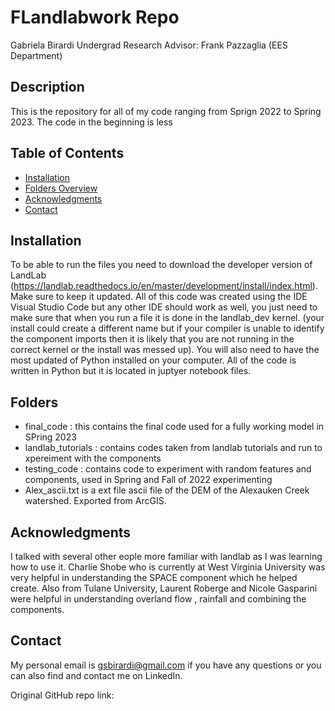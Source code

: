 # FLandlabwork Repo

Gabriela Birardi Undergrad Research
Advisor: Frank Pazzaglia (EES Department)  

## Description

This is the repository for all of my code ranging from Sprign 2022 to Spring 2023. The code in the beginning is less 

## Table of Contents

- [Installation](#installation)
- [Folders Overview](#Folders)
- [Acknowledgments](#acknowledgments)
- [Contact](#contact)

## Installation

To be able to run the files you need to download the developer version of LandLab (https://landlab.readthedocs.io/en/master/development/install/index.html). Make sure to keep it updated. All of this code was created using the IDE Visual Studio Code but any other IDE should work as well, you just need to make sure that when you run a file it is done in the landlab_dev kernel. (your install could create a different name but if your compiler is unable to identify the component imports then it is likely that you are not running in the correct kernel or the install was messed up). You will also need to have the most updated of Python installed on your computer. All of the code is written in Python but it is located in juptyer notebook files. 

## Folders 
- final_code : this contains the final code used for a fully working model in SPring 2023
- landlab_tutorials : contains codes taken from landlab tutorials and run to xpereiment with the components
- testing_code : contains code to experiment with random features and components, used in Spring and Fall of 2022 experimenting
- Alex_ascii.txt is a ext file ascii file of the DEM of the Alexauken Creek watershed. Exported from ArcGIS. 

## Acknowledgments

I talked with several other eople more familiar with landlab as I was learning how to use it. Charlie Shobe who is currently at West Virginia University was very helpful in understanding the SPACE component which he helped create. Also from Tulane University, Laurent Roberge and Nicole Gasparini were helpful in understanding overland flow , rainfall and combining the components. 

## Contact

My personal email is gsbirardi@gmail.com if you have any questions or you can also find and contact me on LinkedIn.  
  
Original GitHub repo link: 
